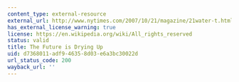 ```yaml
---
content_type: external-resource
external_url: http://www.nytimes.com/2007/10/21/magazine/21water-t.html
has_external_license_warning: true
license: https://en.wikipedia.org/wiki/All_rights_reserved
status: valid
title: The Future is Drying Up
uid: d7368011-adf9-4635-8d03-e6a3bc30022d
url_status_code: 200
wayback_url: ''
---
```

